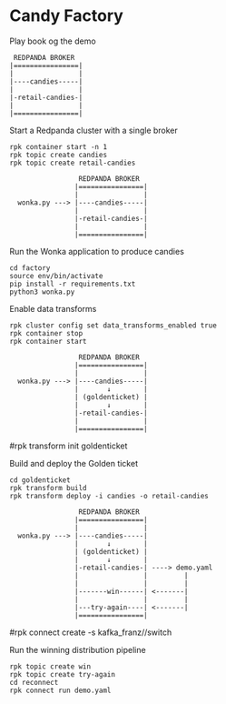 # Candy Factory





Play book og the demo

```
 REDPANDA BROKER
|================|
|                |
|----candies-----|
|                |
|-retail-candies-|
|                |
|================|
```

Start a Redpanda cluster with a single broker
```
rpk container start -n 1
rpk topic create candies
rpk topic create retail-candies
```


```
                 REDPANDA BROKER
                |================|
                |                |
  wonka.py ---> |----candies-----|
                |                |
                |-retail-candies-|
                |                |
                |================|
```

Run the Wonka application to produce candies
```
cd factory
source env/bin/activate
pip install -r requirements.txt 
python3 wonka.py 
```


Enable data transforms
```
rpk cluster config set data_transforms_enabled true
rpk container stop
rpk container start
```

```
                 REDPANDA BROKER
                |================|
                |                |
  wonka.py ---> |----candies-----|
                |       ↓        |
                | (goldenticket) |
                |       ↓        |
                |-retail-candies-|
                |                |
                |================|
```

#rpk transform init goldenticket

Build and deploy the Golden ticket 
```
cd goldenticket 
rpk transform build
rpk transform deploy -i candies -o retail-candies
```

```
                 REDPANDA BROKER
                |================|
                |                |
  wonka.py ---> |----candies-----|
                |       ↓        |
                | (goldenticket) |
                |       ↓        |
                |-retail-candies-| ----> demo.yaml
                |                |         |
                |                |         |
                |-------win------| <-------|
                |                |         |
                |---try-again----| <-------|
                |================|
```

#rpk connect create -s kafka_franz//switch

Run the winning distribution pipeline
```
rpk topic create win
rpk topic create try-again
cd reconnect
rpk connect run demo.yaml
``` 



